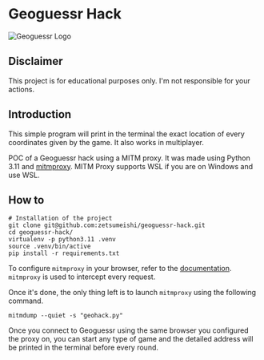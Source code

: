 # Geoguessr Hack

![Geoguessr Logo](https://upload.wikimedia.org/wikipedia/commons/thumb/3/3f/GeoGuessr_logo.svg/1280px-GeoGuessr_logo.svg.png)

## Disclaimer

This project is for educational purposes only. I'm not responsible for your actions.

## Introduction

This simple program will print in the terminal the exact location of every coordinates given by the game. It also works in multiplayer.

POC of a Geoguessr hack using a MITM proxy. It was made using Python 3.11 and [mitmproxy](https://mitmproxy.org/). MITM Proxy supports WSL if you are on Windows and use WSL.

## How to

```shell
# Installation of the project
git clone git@github.com:zetsumeishi/geoguessr-hack.git
cd geoguessr-hack/
virtualenv -p python3.11 .venv
source .venv/bin/active
pip install -r requirements.txt
```

To configure `mitmproxy` in your browser, refer to the [documentation](https://docs.mitmproxy.org/stable/overview-getting-started/). `mitmproxy` is used to intercept every request.

Once it's done, the only thing left is to launch `mitmproxy` using the following command.

```shell
mitmdump --quiet -s "geohack.py"
```

Once you connect to Geoguessr using the same browser you configured the proxy on, you can start any type of game and the detailed address will be printed in the terminal before every round.
